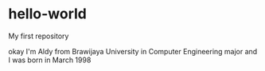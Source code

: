 # hello-world
My first repository

okay I'm Aldy from Brawijaya University in Computer Engineering major and I was born in March 1998
